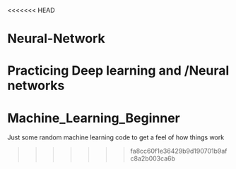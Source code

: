 <<<<<<< HEAD
# Neural-Network
Practicing Deep learning and /Neural networks
=======
# Machine_Learning_Beginner
Just some random machine learning code to get a feel of how things work
>>>>>>> fa8cc60f1e36429b9d190701b9afc8a2b003ca6b
